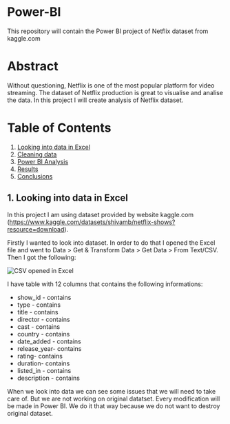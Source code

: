 # Power-BI

This repository will contain the Power BI project of Netflix dataset from kaggle.com

# Abstract

Without questioning, Netflix is one of the most popular platform for video streaming. The dataset of Netflix production is great to visualise and analise the data. In this project I will create analysis of Netflix dataset. 

# Table of Contents
1. [Looking into data in Excel](#introduction)
2. [Cleaning data](#cleaning)
3. [Power BI Analysis](#analysis)
4. [Results](#results)
5. [Conclusions](#conclusions)

<a name="introduction"></a>
## 1. Looking into data in Excel

In this project I am using dataset provided by website kaggle.com (https://www.kaggle.com/datasets/shivamb/netflix-shows?resource=download).

Firstly I wanted to look into dataset. In order to do that I opened the Excel file and went to Data > Get & Transform Data > Get Data > From Text/CSV. Then I got the following:

![CSV opened in Excel](Images/01_image.png)

I have table with 12 columns that contains the following informations:

- show_id - contains 
- type - contains 
- title - contains 
- director - contains 
- cast - contains 
- country - contains 
- date_added - contains 
- release_year- contains 
- rating- contains 
- duration- contains 
- listed_in - contains 
- description - contains

When we look into data we can see some issues that we will need to take care of. But we are not working on original datatset. Every modification will be made in Power BI. We do it that way because we do not want to destroy original dataset.
